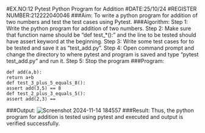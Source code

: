 #EX.NO:12 Pytest Python Program for Addition
#DATE:25/10/24
#REGISTER NUMBER:212222040046
###Aim:
To write a python program for addition of two numbers and test the test cases using Pytest.
###Algorithm:
Step 1: Write the python program for addition of two numbers. 
Step 2: Make sure that function
name should be “def test_*():” and the line to be tested should have assert keyword at the
beginning. 
Step 3: Write some test cases for to be tested and save it as “test_add.py”.
Step 4: Open command prompt and change the directory to where pytest and program is saved and type “pytest
test_add.py” and run it. 
Step 5: Stop the program
###Program:
```
def add(a,b):
return a+b
def test_3_plus_5_equals_8():
assert add(3,5) == 8
def test_2_plus_3_equals_5():
assert add(2,3) ==
```
###Output:
![Screenshot 2024-11-14 184557](https://github.com/user-attachments/assets/fcbc2e04-e1f1-4aef-9a5a-78a7336b102d)
###Result:
Thus, the python program for addition is tested using pytest and executed and output is verified
successfully.
